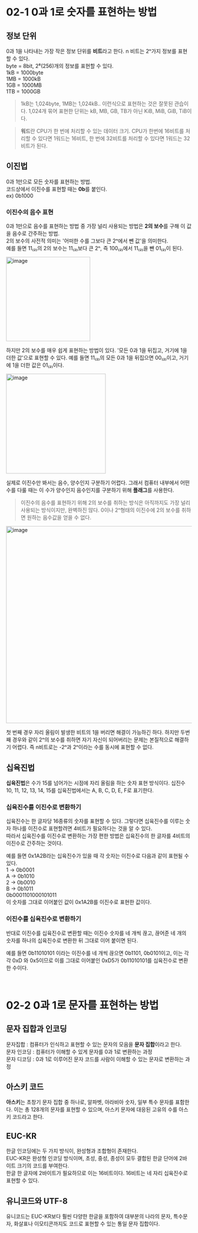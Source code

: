 # 02-1 0과 1로 숫자를 표현하는 방법

## 정보 단위

0과 1을 나타내는 가장 작은 정보 단위를 **비트**라고 한다.
n 비트는 2ⁿ가지 정보를 표현할 수 있다.  
byte = 8bit, 2⁸(256)개의 정보를 표현할 수 있다.  
1kB = 1000byte  
1MB = 1000kB  
1GB = 1000MB  
1TB = 1000GB

> 1kB는 1,024byte, 1MB는 1,024kB.. 이런식으로 표현하는 것은 잘못된 관습이다. 1,024개 묶어 표현한 단위는 kB, MB, GB, TB가 아닌 KiB, MiB, GiB, TiB이다.

> **워드**란 CPU가 한 번에 처리할 수 있는 데이터 크기. CPU가 한번에 16비트를 처리할 수 있다면 1워드는 16비트, 한 번에 32비트를 처리할 수 있다면 1워드는 32비트가 된다.

## 이진법

0과 1만으로 모든 숫자를 표현하는 방법.  
코드상에서 이진수를 표현할 때는 **0b**를 붙인다.  
ex) 0b1000

### 이진수의 음수 표현

0과 1만으로 음수를 표현하는 방법 중 가장 널리 사용되는 방법은 **2의 보수**를 구해 이 값을 음수로 간주하는 방법.  
2의 보수의 사전적 의미는 '어떠한 수를 그보다 큰 2ⁿ에서 뺀 값'을 의미한다.  
예를 들면 11₍₂₎의 2의 보수는 11₍₂₎보다 큰 2ⁿ, 즉 100₍₂₎에서 11₍₂₎을 뺀 01₍₂₎이 된다.

<img width="228" alt="image" src="https://github.com/BinaryHyeok/TIL/assets/94176133/a6e33f88-6767-489f-80bb-5c2bd013b8a4">

하지만 2의 보수를 매우 쉽게 표현하는 방법이 있다.
'모든 0과 1을 뒤집고, 거기에 1을 더한 값'으로 표현할 수 있다.
예를 들면 11₍₂₎의 모든 0과 1을 뒤집으면 00₍₂₎이고, 거기에 1을 더한 값은 01₍₂₎이다.

<img width="270" alt="image" src="https://github.com/BinaryHyeok/TIL/assets/94176133/4c79210e-99f8-43b4-846a-04fae270d799">

실제로 이진수만 봐서는 음수, 양수인지 구분하기 어렵다. 그래서 컴퓨터 내부에서 어떤 수를 다룰 때는 이 수가 양수인지 음수인지를 구분하기 위해 **플래그**를 사용한다.

> 이진수의 음수를 표현하기 위해 2의 보수를 취하는 방식은 아직까지도 가장 널리 사용되는 방식이지만, 완벽하진 않다. 0이나 2ⁿ형태의 이진수에 2의 보수를 취하면 원하는 음수값을 얻을 수 없다.

<img width="533" alt="image" src="https://github.com/BinaryHyeok/TIL/assets/94176133/1e98da0d-1f2d-4a42-9dfd-55cececd6355">

첫 번째 경우 자리 올림이 발생한 비트의 1을 버리면 해결이 가능하긴 하다. 하지만 두번 째 경우와 같이 2ⁿ의 보수를 취하면 자기 자신이 되어버리는 문제는 본질적으로 해결하기 어렵다. 즉 n비트로는 -2ⁿ과 2ⁿ이라는 수를 동시에 표현할 수 없다.

## 십육진법

**십육진법**은 수가 15를 넘어가는 시점에 자리 올림을 하는 숫자 표현 방식이다. 십진수 10, 11, 12, 13, 14, 15를 십육진법에서는 A, B, C, D, E, F로 표기한다.

### 십육진수를 이진수로 변환하기

십육진수는 한 글자당 16종류의 숫자를 표현할 수 있다. 그렇다면 십육진수를 이루는 숫자 하나를 이진수로 표현할려면 4비트가 필요하다는 것을 알 수 있다.  
따라서 십육진수를 이진수로 변환하는 가장 편한 방법은 십육진수의 한 글자를 4비트의 이진수로 간주하는 것이다.

예를 들면 0x1A2B라는 십육진수가 있을 때 각 숫자는 이진수로 다음과 같이 표현될 수 있다.  
1 → 0b0001  
A → 0b1010  
2 → 0b0010  
B → 0b1011  
0b0001101000101011  
이 숫자를 그대로 이어붙인 값이 0x1A2B를 이진수로 표현한 값이다.

### 이진수를 십육진수로 변환하기

반대로 이진수를 십육진수로 변환할 때는 이진수 숫자를 네 개씩 끊고, 끊어준 네 개의 숫자를 하나의 십육진수로 변환한 뒤 그대로 이어 붙이면 된다.

예를 들면 0b11010101 이라는 이진수를 네 개씩 끊으면 0b1101, 0b0101이고, 이는 각각 0xD 와 0x5이므로 이를 그대로 이어붙인 0xD5가 0b11010101를 십육진수로 변환한 수이다.

<br>

# 02-2 0과 1로 문자를 표현하는 방법

## 문자 집합과 인코딩

문자집합 : 컴퓨터가 인식하고 표현할 수 있는 문자의 모음을 **문자 집합**이라고 한다.  
문자 인코딩 : 컴퓨터가 이해할 수 있게 문자를 0과 1로 변환하는 과정  
문자 디코딩 : 0과 1로 이루어진 문자 코드를 사람이 이해할 수 있는 문자로 변환하는 과정

## 아스키 코드

**아스키**는 초창기 문자 집합 중 하나로, 알파벳, 아라비아 숫자, 일부 특수 문자를 표함한다. 이는 총 128개의 문자를 표현할 수 있으며, 아스키 문자에 대응된 고유의 수를 아스키 코드라고 한다.

## EUC-KR

한글 인코딩에는 두 가지 방식이, 완성형과 조합형이 존재한다.  
EUC-KR은 완성형 인코딩 방식이며, 초성, 중성, 종성이 모두 결합된 한글 단어에 2바이트 크기의 코드를 부여한다.  
한글 한 글자에 2바이트가 필요하므로 이는 16비트이다. 16비트는 네 자리 십육진수로 표현할 수 있다.

## 유니코드와 UTF-8

유니코드는 EUC-KR보다 훨씬 다양한 한글을 포함하여 대부분의 나라의 문자, 특수문자, 화살표나 이모티콘까지도 코드로 표현할 수 있는 통일 문자 집합이다.
